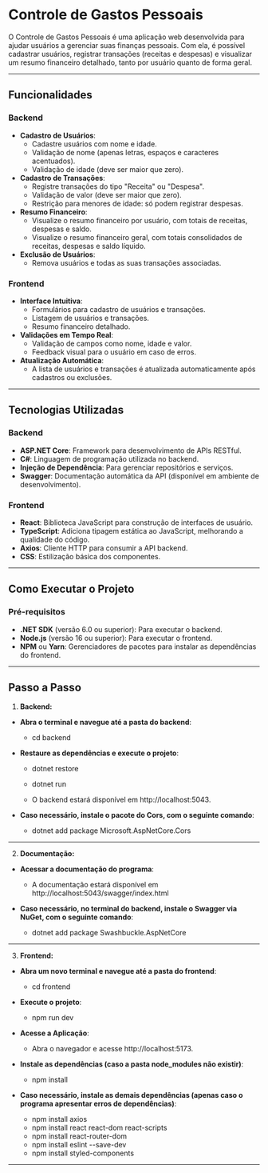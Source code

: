 # Controle de Gastos Pessoais

O Controle de Gastos Pessoais é uma aplicação web desenvolvida para ajudar usuários a gerenciar suas finanças pessoais. 
Com ela, é possível cadastrar usuários, registrar transações (receitas e despesas) e visualizar um resumo financeiro detalhado, 
tanto por usuário quanto de forma geral.

---

## Funcionalidades

### Backend
- **Cadastro de Usuários**:
  - Cadastre usuários com nome e idade.
  - Validação de nome (apenas letras, espaços e caracteres acentuados).
  - Validação de idade (deve ser maior que zero).
- **Cadastro de Transações**:
  - Registre transações do tipo "Receita" ou "Despesa".
  - Validação de valor (deve ser maior que zero).
  - Restrição para menores de idade: só podem registrar despesas.
- **Resumo Financeiro**:
  - Visualize o resumo financeiro por usuário, com totais de receitas, despesas e saldo.
  - Visualize o resumo financeiro geral, com totais consolidados de receitas, despesas e saldo líquido.
- **Exclusão de Usuários**:
  - Remova usuários e todas as suas transações associadas.

### Frontend
- **Interface Intuitiva**:
  - Formulários para cadastro de usuários e transações.
  - Listagem de usuários e transações.
  - Resumo financeiro detalhado.
- **Validações em Tempo Real**:
  - Validação de campos como nome, idade e valor.
  - Feedback visual para o usuário em caso de erros.
- **Atualização Automática**:
  - A lista de usuários e transações é atualizada automaticamente após cadastros ou exclusões.

---

## Tecnologias Utilizadas

### Backend
- **ASP.NET Core**: Framework para desenvolvimento de APIs RESTful.
- **C#**: Linguagem de programação utilizada no backend.
- **Injeção de Dependência**: Para gerenciar repositórios e serviços.
- **Swagger**: Documentação automática da API (disponível em ambiente de desenvolvimento).

### Frontend
- **React**: Biblioteca JavaScript para construção de interfaces de usuário.
- **TypeScript**: Adiciona tipagem estática ao JavaScript, melhorando a qualidade do código.
- **Axios**: Cliente HTTP para consumir a API backend.
- **CSS**: Estilização básica dos componentes.

---

## Como Executar o Projeto

### Pré-requisitos
- **.NET SDK** (versão 6.0 ou superior): Para executar o backend.
- **Node.js** (versão 16 ou superior): Para executar o frontend.
- **NPM** ou **Yarn**: Gerenciadores de pacotes para instalar as dependências do frontend.

---

## Passo a Passo

1. **Backend:**

- **Abra o terminal e navegue até a pasta do backend**:
  - cd backend

- **Restaure as dependências e execute o projeto**:
  - dotnet restore
  - dotnet run

  - O backend estará disponível em http://localhost:5043.


- **Caso necessário, instale o pacote do Cors, com o seguinte comando**:
  - dotnet add package Microsoft.AspNetCore.Cors

---

2. **Documentação:**

- **Acessar a documentação do programa**:
  - A documentação estará disponível em http://localhost:5043/swagger/index.html


- **Caso necessário, no terminal do backend, instale o Swagger via NuGet, com o seguinte comando**:
  - dotnet add package Swashbuckle.AspNetCore

---

3. **Frontend:**

- **Abra um novo terminal e navegue até a pasta do frontend**:
  - cd frontend

- **Execute o projeto**:
  - npm run dev

- **Acesse a Aplicação**:
  - Abra o navegador e acesse http://localhost:5173.


- **Instale as dependências (caso a pasta node_modules não existir)**:
  - npm install

- **Caso necessário, instale as demais dependências (apenas caso o programa apresentar erros de dependências)**:
  - npm install axios
  - npm install react react-dom react-scripts
  - npm install react-router-dom
  - npm install eslint --save-dev
  - npm install styled-components

---
